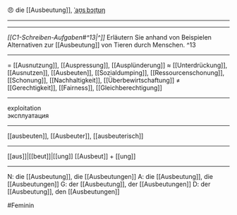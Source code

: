 😠 die [[Ausbeutung]], [ˈaʊ̯sˌbɔɪ̯tʊŋ](https://youglish.com/pronounce/Ausbeutung/german)

---
---

*[[C1-Schreiben-Aufgaben#^13|^]]* Erläutern Sie anhand von Beispielen Alternativen zur [[Ausbeutung]] von Tieren durch Menschen. ^13



---
= [[Ausnutzung]], [[Auspressung]], [[Ausplünderung]]
≈ [[Unterdrückung]], [[Ausnutzen]], [[Ausbeuten]], [[Sozialdumping]], [[Ressourcenschonung]], [[Schonung]], [[Nachhaltigkeit]], [[Überbewirtschaftung]]
≠ [[Gerechtigkeit]], [[Fairness]], [[Gleichberechtigung]]

---
exploitation  
эксплуатация

---
[[ausbeuten]], [[Ausbeuter]], [[ausbeuterisch]]

---
[[aus]]|[[beut]]|[[ung]]
[[Ausbeut]] + [[ung]]


---
N: die [[Ausbeutung]], die [[Ausbeutungen]]
A: die [[Ausbeutung]], die [[Ausbeutungen]]
G: der [[Ausbeutung]], der [[Ausbeutungen]]
D: der [[Ausbeutung]], den [[Ausbeutungen]]

#Feminin 